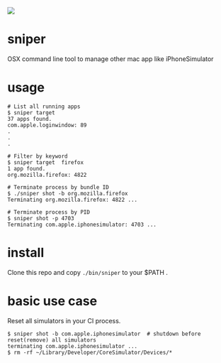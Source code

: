 [![](http://img.shields.io/badge/Swift-2.1-orange.svg)]()

# sniper
OSX command line tool to manage other mac app like iPhoneSimulator

# usage

```
# List all running apps
$ sniper target
37 apps found.
com.apple.loginwindow: 89
.
.
.

# Filter by keyword
$ sniper target  firefox
1 app found.
org.mozilla.firefox: 4822

# Terminate process by bundle ID
$ ./sniper shot -b org.mozilla.firefox
Terminating org.mozilla.firefox: 4822 ...

# Terminate process by PID
$ sniper shot -p 4703
Terminating com.apple.iphonesimulator: 4703 ...
```

# install

Clone this repo and copy `./bin/sniper` to your $PATH .

# basic use case

Reset all simulators in your CI process.

```
$ sniper shot -b com.apple.iphonesimulator  # shutdown before reset(remove) all simulators
terminating com.apple.iphonesimulator ...
$ rm -rf ~/Library/Developer/CoreSimulator/Devices/*
```

